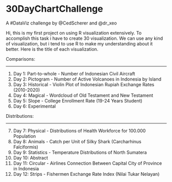 # 30DayChartChallenge
A #DataViz challenge by @CedScherer  and  @dr_xeo

Hi, this is my first project on using R visualization extensively.
To accomplish this task i have to create 30 visualization. We can use any kind of visualization, but i tend to use R to make my understanding about it better.
Here is the title of each visualization.

Comparisons:
____________________________________________________

1. Day 1: Part-to-whole - Number of Indonesian Civil Aircraft
2. Day 2: Pictogram - Number of Active Volcanoes in Indonesia by Island
3. Day 3: Historical - Violin Plot of Indonesian Rupiah Exchange Rates (2010-2020)
4. Day 4: Magical - Wordcloud of Old Testament and New Testament
5. Day 5: Slope - College Enrollment Rate (19-24 Years Student)
6. Day 6: Experimental

Distributions:
____________________________________________________

7. Day 7: Physical - Distributions of Health Workforce for 100.000 Population
8. Day 8: Animals - Catch per Unit of Silky Shark (Carcharhinus Falciformis)
9. Day 9: Statistics - Temperature Distributions of North Sumatera
10. Day 10: Abstract
11. Day 11: Circular - Airlines Connection Between Capital City of Province in Indonesia
12. Day 12: Strips - Fishermen Exchange Rate Index (Nilai Tukar Nelayan)
